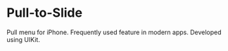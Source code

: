 # Pull-to-Slide
Pull menu for iPhone.
Frequently used feature in modern apps. Developed using UIKit.
